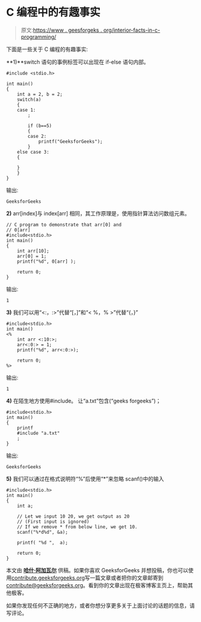 # C 编程中的有趣事实

> 原文:[https://www . geesforgeks . org/interior-facts-in-c-programming/](https://www.geeksforgeeks.org/interesting-facts-in-c-programming/)

下面是一些关于 C 编程的有趣事实:

**1)**switch 语句的事例标签可以出现在 if-else 语句内部。

```
#include <stdio.h>

int main()
{
    int a = 2, b = 2;
    switch(a)
    {
    case 1:
        ;

        if (b==5)
        {
        case 2:
            printf("GeeksforGeeks");
        }
    else case 3:
    {

    }
    }
}
```

输出:

```
GeeksforGeeks
```

**2)** arr[index]与 index[arr]
相同，其工作原理是，使用指针算法访问数组元素。

```
// C program to demonstrate that arr[0] and
// 0[arr]
#include<stdio.h>
int main() 
{
    int arr[10];
    arr[0] = 1;
    printf("%d", 0[arr] );

    return 0;    
}
```

输出:

```
1
```

**3)** 我们可以用“<:，:>”代替“[，]”和“< %，% >”代替“{，}”

```
#include<stdio.h>
int main()
<%
    int arr <:10:>;
    arr<:0:> = 1;
    printf("%d", arr<:0:>);

    return 0;
%>
```

输出:

```
1
```

**4)** 在陌生地方使用#include。
让“a.txt”包含(“geeks forgeeks”)；

```
#include<stdio.h>
int main()
{
    printf
    #include "a.txt"
    ;
}
```

输出:

```
GeeksforGeeks
```

**5)** 我们可以通过在格式说明符“%”后使用“*”来忽略 scanf()中的输入

```
#include<stdio.h>
int main()
{
    int a;

    // Let we input 10 20, we get output as 20
    // (First input is ignored)
    // If we remove * from below line, we get 10.
    scanf("%*d%d", &a);

    printf( "%d ",  a);  

    return 0;     
}
```

本文由 [**哈什·阿加瓦尔**](https://www.facebook.com/harsh.agarwal.16752) 供稿。如果你喜欢 GeeksforGeeks 并想投稿，你也可以使用[contribute.geeksforgeeks.org](http://www.contribute.geeksforgeeks.org)写一篇文章或者把你的文章邮寄到 contribute@geeksforgeeks.org。看到你的文章出现在极客博客主页上，帮助其他极客。

如果你发现任何不正确的地方，或者你想分享更多关于上面讨论的话题的信息，请写评论。